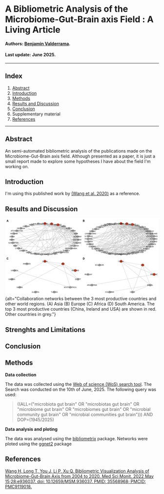 # **A Bibliometric Analysis of the Microbiome-Gut-Brain axis Field : A Living Article**

#### Authors: [Benjamin Valderrama](https://benjamin-valderrama.github.io/about.html).

#### Last update: June 2025.

------------------------------------------------------------------------

## Index

1.  [Abstract](##Abstract)
2.  [Introduction](##Introduction)
3.  [Methods](##ethods)
4.  [Results and Discussion](##Results-and-Discussion)
5.  [Conclusion](##Conclusion)
6.  Supplementary material
7.  [References](##References)

------------------------------------------------------------------------

## Abstract

An semi-automated bibliometric analysis of the publications made on the Microbiome-Gut-Brain axis field. Although presented as a paper, it is just a small report made to explore some hypotheses I have about the field I'm working on.

## Introduction

I'm using this published work by [(Wang et al. 2020)](https://pmc.ncbi.nlm.nih.gov/articles/PMC9119018/) as a reference.

## Results and Discussion

![Collaboration networks between the 3 most productive countries and other world regions. (A) Asia (B) Europe (C) Africa (D) South America. The top 3 most productive countries (China, Ireland and USA) are shown in red. Other countries in grey.](outputs/mains/country_collab.jpg){alt="Collaboration networks between the 3 most productive countries and other world regions. (A) Asia (B) Europe (C) Africa (D) South America. The top 3 most productive countries (China, Ireland and USA) are shown in red. Other countries in grey."}

## Strenghts and Limitations

## Conclusion

## Methods

**Data collection**

The data was collected using the [Web of science (WoS) search tool](https://www-webofscience-com.ucc.idm.oclc.org/wos/woscc/basic-search). The Search was conducted on the 10th of June, 2025. The following query was used:

> ((ALL=("microbiota gut brain" OR "microbiotas gut brain" OR "microbiome gut brain" OR "microbiomes gut brain" OR "microbial community gut brain" OR "microbial communities gut brain"))) AND DOP=(1945/2025)

**Data analysis and ploting**

The data was analysed using the [bibliometrix](https://www.bibliometrix.org/home/) package. Networks were ploted using the [ggnet2](https://briatte.github.io/ggnet/#:~:text=The%20ggnet2%20function%20is%20a,one%2Dmode%20igraph%20network%20objects.) package

## References

[Wang H, Long T, You J, Li P, Xu Q. Bibliometric Visualization Analysis of Microbiome-Gut-Brain Axis from 2004 to 2020. Med Sci Monit. 2022 May 15;28:e936037. doi: 10.12659/MSM.936037. PMID: 35568968; PMCID: PMC9119018.](https://pmc.ncbi.nlm.nih.gov/articles/PMC9119018/)
